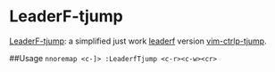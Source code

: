 # LeaderF-tjump
[LeaderF-tjump](https://github.com/xltan/LeaderF-tjump): a simplified just work [leaderf](https://github.com/Yggdroot/LeaderF) version [vim-ctrlp-tjump](https://github.com/ivalkeen/vim-ctrlp-tjump).

##Usage
`nnoremap <c-]> :LeaderfTjump <c-r><c-w><cr>`
